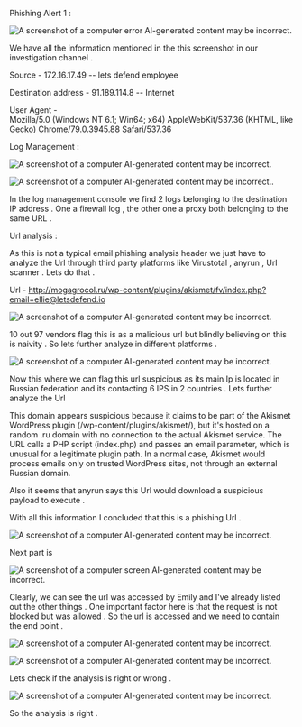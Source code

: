 Phishing Alert 1 :

![A screenshot of a computer error AI-generated content may be
incorrect.](images/media/image1.png)

We have all the information mentioned in the this screenshot in our
investigation channel .

Source - 172.16.17.49 -- lets defend employee

Destination address - 91.189.114.8 -- Internet

User Agent -\
Mozilla/5.0 (Windows NT 6.1; Win64; x64) AppleWebKit/537.36 (KHTML, like
Gecko) Chrome/79.0.3945.88 Safari/537.36

Log Management :

![A screenshot of a computer AI-generated content may be
incorrect.](images/media/image2.png)

![A screenshot of a computer AI-generated content may be
incorrect.](images/media/image3.png).

In the log management console we find 2 logs belonging to the
destination IP address . One a firewall log , the other one a proxy both
belonging to the same URL .

Url analysis :

As this is not a typical email phishing analysis header we just have to
analyze the Url through third party platforms like Virustotal , anyrun ,
Url scanner . Lets do that .

Url -
<http://mogagrocol.ru/wp-content/plugins/akismet/fv/index.php?email=ellie@letsdefend.io>

![A screenshot of a computer AI-generated content may be
incorrect.](images/media/image4.png)

10 out 97 vendors flag this is as a malicious url but blindly believing
on this is naivity . So lets further analyze in different platforms .

![A screenshot of a computer AI-generated content may be
incorrect.](images/media/image5.png)

Now this where we can flag this url suspicious as its main Ip is located
in Russian federation and its contacting 6 IPS in 2 countries . Lets
further analyze the Url

This domain appears suspicious because it claims to be part of the
Akismet WordPress plugin (/wp-content/plugins/akismet/), but it's hosted
on a random .ru domain with no connection to the actual Akismet service.
The URL calls a PHP script (index.php) and passes an email parameter,
which is unusual for a legitimate plugin path. In a normal case, Akismet
would process emails only on trusted WordPress sites, not through an
external Russian domain.

Also it seems that anyrun says this Url would download a suspicious
payload to execute .

With all this information I concluded that this is a phishing Url .

![A screenshot of a computer AI-generated content may be
incorrect.](images/media/image6.png)

Next part is

![A screenshot of a computer screen AI-generated content may be
incorrect.](images/media/image7.png)

Clearly, we can see the url was accessed by Emily and I've already
listed out the other things . One important factor here is that the
request is not blocked but was allowed . So the url is accessed and we
need to contain the end point .

![A screenshot of a computer AI-generated content may be
incorrect.](images/media/image8.png)

![A screenshot of a computer AI-generated content may be
incorrect.](images/media/image9.png)

Lets check if the analysis is right or wrong .

![A screenshot of a computer AI-generated content may be
incorrect.](images/media/image10.png)

So the analysis is right .
